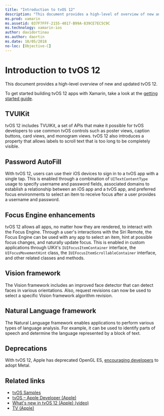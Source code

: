 ```yaml
---
title: "Introduction to tvOS 12"
description: "This document provides a high-level of overview of new and updated features in tvOS 12 for which Xamarin's preview release currently provides C# bindings."
ms.prod: xamarin
ms.assetid: 037F7FFF-2155-4017-B99A-839CE7EC5C9C
ms.technology: xamarin-ios
author: davidortinau
ms.author: daortin
ms.date: 10/05/2018
no-loc: [Objective-C]
---
```

# Introduction to tvOS 12

This document provides a high-level overview of new and updated tvOS 12.

To get started building tvOS 12 apps with Xamarin, take a look at the [getting started guide](~/ios/platform/introduction-to-ios12/get-started.md).

## TVUIKit

tvOS 12 includes TVUIKit, a set of APIs that make it possible for tvOS
developers to use common tvOS controls such as poster views, caption
buttons, card views, and monogram views. tvOS 12 also introduces a
property that allows labels to scroll text that is too long to be
completely visible.

## Password AutoFill

With tvOS 12, users can use their iOS devices to sign in to a tvOS app with
a single tap. This is enabled through a combination of `UITextContentType`
usage to specify username and password fields, associated domains to
establish a relationship between an iOS app and a tvOS app, and preferred
focus environments to select an item to receive focus after a user
provides a username and password.

## Focus Engine enhancements

tvOS 12 allows all apps, no matter how they are rendered, to interact
with the Focus Engine. Through a user's interactions with the Siri
Remote, the Focus Engine can be used with any app to select an item, hint
at possible focus changes, and naturally update focus. This is enabled in
custom applications through UIKit's `IUIFocusItemContainer` interface,
the `UIFocusMovementHint` class, the `IUIFocusItemScrollableContainer`
interface, and other related classes and methods.

## Vision framework

The Vision framework includes an improved face detector that can detect
faces in various orientations. Also, request revisions can now be used to
select a specific Vision framework algorithm revision.

## Natural Language framework

The Natural Language framework enables applications to perform various
types of language analysis. For example, it can be used to identify parts
of speech and determine the language represented by a block of text.

## Deprecations

With tvOS 12, Apple has deprecated OpenGL ES,
[encouraging developers](https://developer.apple.com/tvos/whats-new/)
to adopt Metal.

## Related links

- [tvOS Samples](/samples/browse/?products=xamarin&term=Xamarin.iOS%2btvOS)
- [tvOS – Apple Developer (Apple)](https://developer.apple.com/tvos/)
- [What's new in tvOS 12 (Apple) (video)](https://developer.apple.com/videos/play/wwdc2018/208/)
- [TV (Apple)](https://www.apple.com/tv/)